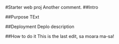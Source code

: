 #Starter web proj
Another comment.
##Intro

##Purpose
TExt

##Deployment
Deplo description 

##How to do it
This is the last edit, sa moara ma-sa!